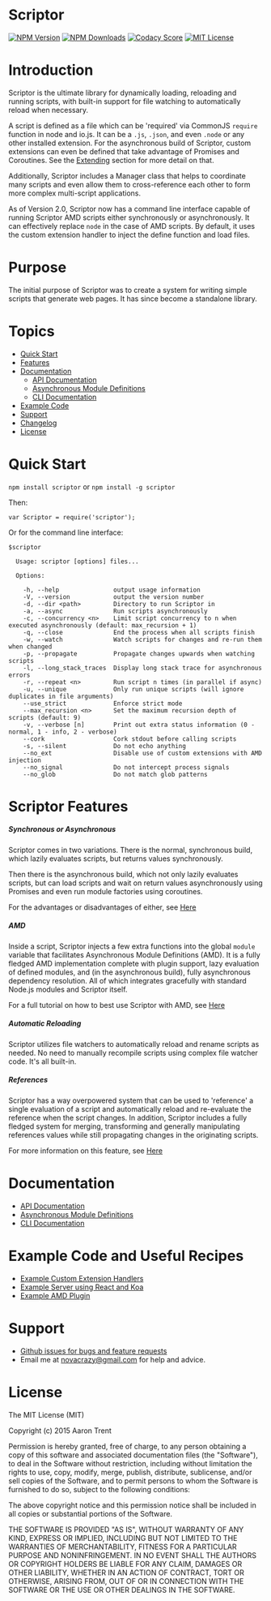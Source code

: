 Scriptor
========

[![NPM Version][npm-image]][npm-url]
[![NPM Downloads][downloads-image]][npm-url]
[![Codacy Score][codacy-image]][codacy-url]
[![MIT License][license-image]][npm-url]

# Introduction
Scriptor is the ultimate library for dynamically loading, reloading and running scripts, with built-in support for file watching to automatically reload when necessary.

A script is defined as a file which can be 'required' via CommonJS `require` function in node and io.js. It can be a `.js`, `.json`, and even `.node` or any other installed extension. For the asynchronous build of Scriptor, custom extensions can even be defined that take advantage of Promises and Coroutines. See the [Extending](#extending) section for more detail on that.

Additionally, Scriptor includes a Manager class that helps to coordinate many scripts and even allow them to cross-reference each other to form more complex multi-script applications.

As of Version 2.0, Scriptor now has a command line interface capable of running Scriptor AMD scripts either synchronously or asynchronously. It can effectively replace `node` in the case of AMD scripts. By default, it uses the custom extension handler to inject the define function and load files.

# Purpose
The initial purpose of Scriptor was to create a system for writing simple scripts that generate web pages. It has since become a standalone library.

# Topics
* [Quick Start](#quick-start)
* [Features](#scriptor-features)
* [Documentation](#documentation)
    * [API Documentation](/docs/api.md)
    * [Asynchronous Module Definitions](/docs/amd.md)
    * [CLI Documentation](/docs/cli.md)
* [Example Code](#example-code-and-useful-recipes)
* [Support](#support)
* [Changelog](/CHANGELOG.md)
* [License](#license)

# Quick Start
`npm install scriptor` or `npm install -g scriptor`

Then:

`var Scriptor = require('scriptor');`

Or for the command line interface:

```
$scriptor

  Usage: scriptor [options] files...

  Options:

    -h, --help               output usage information
    -V, --version            output the version number
    -d, --dir <path>         Directory to run Scriptor in
    -a, --async              Run scripts asynchronously
    -c, --concurrency <n>    Limit script concurrency to n when executed asynchronously (default: max_recursion + 1)
    -q, --close              End the process when all scripts finish
    -w, --watch              Watch scripts for changes and re-run them when changed
    -p, --propagate          Propagate changes upwards when watching scripts
    -l, --long_stack_traces  Display long stack trace for asynchronous errors
    -r, --repeat <n>         Run script n times (in parallel if async)
    -u, --unique             Only run unique scripts (will ignore duplicates in file arguments)
    --use_strict             Enforce strict mode
    --max_recursion <n>      Set the maximum recursion depth of scripts (default: 9)
    -v, --verbose [n]        Print out extra status information (0 - normal, 1 - info, 2 - verbose)
    --cork                   Cork stdout before calling scripts
    -s, --silent             Do not echo anything
    --no_ext                 Disable use of custom extensions with AMD injection
    --no_signal              Do not intercept process signals
    --no_glob                Do not match glob patterns
```

# Scriptor Features

##### Synchronous or Asynchronous
Scriptor comes in two variations. There is the normal, synchronous build, which lazily evaluates scripts, but returns values synchronously.

Then there is the asynchronous build, which not only lazily evaluates scripts, but can load scripts and wait on return values asynchronously using Promises and even run module factories using coroutines.

For the advantages or disadvantages of either, see [Here](https://github.com/novacrazy/scriptor/blob/master/docs/api.md#foreword-about-the-sync-and-async-builds)

##### AMD
Inside a script, Scriptor injects a few extra functions into the global `module` variable that facilitates Asynchronous Module Definitions (AMD). It is a fully fledged AMD implementation complete with plugin support, lazy evaluation of defined modules, and (in the asynchronous build), fully asynchronous dependency resolution. All of which integrates gracefully with standard Node.js modules and Scriptor itself.

For a full tutorial on how to best use Scriptor with AMD, see [Here](/docs/amd.md)

##### Automatic Reloading
Scriptor utilizes file watchers to automatically reload and rename scripts as needed. No need to manually recompile scripts using complex file watcher code. It's all built-in.

##### References
Scriptor has a way overpowered system that can be used to 'reference' a single evaluation of a script and automatically reload and re-evaluate the reference when the script changes. In addition, Scriptor includes a fully fledged system for merging, transforming and generally manipulating references values while still propagating changes in the originating scripts.

For more information on this feature, see [Here](https://github.com/novacrazy/scriptor/blob/master/docs/api.md#reference)

# Documentation

* [API Documentation](/docs/api.md)
* [Asynchronous Module Definitions](/docs/amd.md)
* [CLI Documentation](/docs/cli.md)

# Example Code and Useful Recipes
* [Example Custom Extension Handlers](https://github.com/novacrazy/scriptor/tree/master/docs/recipes/custom%20extension%20handlers)
* [Example Server using React and Koa](https://github.com/novacrazy/scriptor/tree/master/docs/recipes/react-server)
* [Example AMD Plugin](https://github.com/novacrazy/scriptor/tree/master/docs/recipes/async-plugin)

# Support
* [Github issues for bugs and feature requests](/issues)
* Email me at [novacrazy@gmail.com](mailto://novacrazy@gmail.com) for help and advice.

# License
The MIT License (MIT)

Copyright (c) 2015 Aaron Trent

Permission is hereby granted, free of charge, to any person obtaining a copy
of this software and associated documentation files (the "Software"), to deal
in the Software without restriction, including without limitation the rights
to use, copy, modify, merge, publish, distribute, sublicense, and/or sell
copies of the Software, and to permit persons to whom the Software is
furnished to do so, subject to the following conditions:

The above copyright notice and this permission notice shall be included in all
copies or substantial portions of the Software.

THE SOFTWARE IS PROVIDED "AS IS", WITHOUT WARRANTY OF ANY KIND, EXPRESS OR
IMPLIED, INCLUDING BUT NOT LIMITED TO THE WARRANTIES OF MERCHANTABILITY,
FITNESS FOR A PARTICULAR PURPOSE AND NONINFRINGEMENT. IN NO EVENT SHALL THE
AUTHORS OR COPYRIGHT HOLDERS BE LIABLE FOR ANY CLAIM, DAMAGES OR OTHER
LIABILITY, WHETHER IN AN ACTION OF CONTRACT, TORT OR OTHERWISE, ARISING FROM,
OUT OF OR IN CONNECTION WITH THE SOFTWARE OR THE USE OR OTHER DEALINGS IN THE
SOFTWARE.

[npm-image]: https://img.shields.io/npm/v/scriptor.svg?style=flat
[npm-url]: https://npmjs.org/package/scriptor
[downloads-image]: https://img.shields.io/npm/dm/scriptor.svg?style=flat
[codacy-image]: https://img.shields.io/codacy/2143c559823843aa9a25ade263aff0e3.svg?style=flat
[codacy-url]: https://www.codacy.com/public/novacrazy/scriptor
[license-image]: https://img.shields.io/npm/l/scriptor.svg?style=flat
